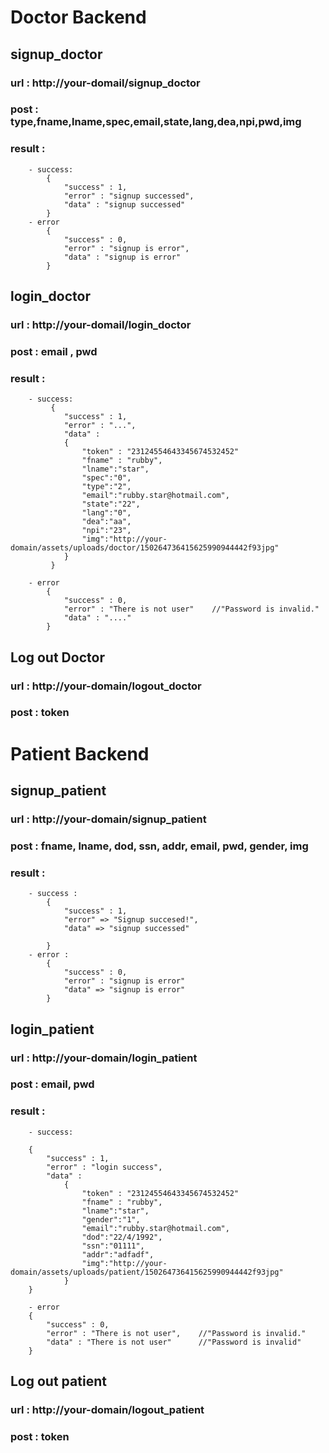 
# Doctor Backend

## signup_doctor

### url : http://your-domail/signup_doctor

### post : type,fname,lname,spec,email,state,lang,dea,npi,pwd,img

### result :

        - success:
            {
                "success" : 1,
                "error" : "signup successed",
                "data" : "signup successed"
            }
        - error
            {
                "success" : 0,
                "error" : "signup is error",
                "data" : "signup is error"
            }


## login_doctor

### url : http://your-domail/login_doctor

### post : email , pwd

### result :

        - success:
             {
                "success" : 1,
                "error" : "...",
                "data" :
                {
                    "token" : "23124554643345674532452"
                    "fname" : "rubby",
                    "lname":"star",
                    "spec":"0",
                    "type":"2",
                    "email":"rubby.star@hotmail.com",
                    "state":"22",
                    "lang":"0",
                    "dea":"aa",
                    "npi":"23",
                    "img":"http://your-domain/assets/uploads/doctor/150264736415625990944442f93jpg"
                }
             }

        - error
            {
                "success" : 0,
                "error" : "There is not user"    //"Password is invalid."
                "data" : "...."
            }
            
## Log out Doctor

### url : http://your-domain/logout_doctor

### post : token


# Patient Backend


## signup_patient

### url : http://your-domain/signup_patient

### post : fname, lname, dod, ssn, addr, email, pwd, gender, img

### result :
        
        - success :
            {
                "success" : 1,
                "error" => "Signup succesed!",
                "data" => "signup successed"

            }
        - error :
            {
                "success" : 0,
                "error" : "signup is error"
                "data" => "signup is error"
            }


## login_patient

### url : http://your-domain/login_patient

### post : email, pwd

### result :
        
        - success:
        
        {
            "success" : 1,
            "error" : "login success",
            "data" :
                {
                    "token" : "23124554643345674532452"
                    "fname" : "rubby",
                    "lname":"star",
                    "gender":"1",
                    "email":"rubby.star@hotmail.com",
                    "dod":"22/4/1992",
                    "ssn":"01111",
                    "addr":"adfadf",
                    "img":"http://your-domain/assets/uploads/patient/150264736415625990944442f93jpg"
                }
        }

        - error
        {
            "success" : 0,
            "error" : "There is not user",    //"Password is invalid."
            "data" : "There is not user"      //"Password is invalid"
        }
        
## Log out patient

### url : http://your-domain/logout_patient

### post : token
